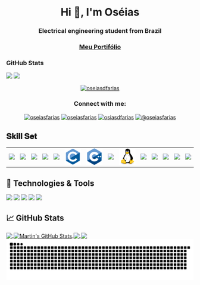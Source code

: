 <!-- More info, tips and tricks for making GitHub Profile README can be found in my article at https://towardsdatascience.com/build-a-stunning-readme-for-your-github-profile-9b80434fe5d7 -->
<!-- 
[![Header](https://raw.githubusercontent.com/MartinHeinz/MartinHeinz/master/readme_header.png "Header")](https://martinheinz.dev/)
-->

<!-- 
# Hello, folks! <img src="https://raw.githubusercontent.com/MartinHeinz/MartinHeinz/master/wave.gif" width="30px">
-->

<!-- 
My name is Martin Heinz and I'm a software developer/DevOps engineer. I'm from Slovakia, living in Bratislava and currently working at IBM. You can find me on [![Twitter][1.2]][1],  or on [![LinkedIn][3.2]][3].
-->

<!-- 
## &#x270d; Blog & Writing
-->

<!-- 
Apart from coding, I also maintain a blog - you can find my articles on my website at [martinheinz.dev](https://martinheinz.dev/) as well as on [Medium](https://medium.com/@martin.heinz) and [DEV.to](https://dev.to/martinheinz).

-->

<!-- start - Customize whith  https://rahuldkjain.github.io/gh-profile-readme-generator/ -->

<h1 align="center">Hi 👋, I'm Oséias</h1>
<h3 align="center">Electrical engineering student from Brazil</h3>

<h3 align="center"><a href="https://oseiasdfarias.github.io/portifolio/" target="_blank"> Meu Portifólio </a></h3>



### GitHub Stats
<a href="https://stats.dooboo.io"><img src="https://stats.dooboo.io/api/github-stats-advanced?login=oseiasdfarias" width="600" /></a>
<img src="https://stats.dooboo.io/api/github-trophies?login=oseiasdfarias" width="480" />



<p align="center"> <a href="https://github.com/ryo-ma/github-profile-trophy"><img src="https://github-profile-trophy.vercel.app/?username=oseiasdfarias&title=MultiLanguage,Commits,Repositories,Stars,Followers,PullRequest&theme=dracula" alt="oseiasdfarias" /></a> </p>

<h3 align="center">Connect with me:</h3>
<p align="center">
  <a href="https://oseiasdfarias.github.io" target="blank"><img align="center" src="https://cdn.worldvectorlogo.com/logos/portfolio.svg" alt="oseiasfarias" height="30" width="40" /></a>
<a href="https://linkedin.com/in/oseiasfarias" target="blank"><img align="center" src="https://raw.githubusercontent.com/rahuldkjain/github-profile-readme-generator/master/src/images/icons/Social/linked-in-alt.svg" alt="oseiasfarias" height="30" width="40" /></a>
<a href="https://kaggle.com/osiasdfarias" target="blank"><img align="center" src="https://raw.githubusercontent.com/rahuldkjain/github-profile-readme-generator/master/src/images/icons/Social/kaggle.svg" alt="osiasdfarias" height="30" width="40" /></a>
<a href="https://medium.com/@oseiasfarias" target="blank"><img align="center" src="https://raw.githubusercontent.com/rahuldkjain/github-profile-readme-generator/master/src/images/icons/Social/medium.svg" alt="@oseiasfarias" height="30" width="40" /></a>
</p>


<h2 font-weight="bold">𝐒𝐤𝐢𝐥𝐥 𝐒𝐞𝐭</h2>
<table>
  <tr>
    <td>
      <img src="https://cdn.worldvectorlogo.com/logos/arduino-1.svg" width="100"/>
    </td>
    <td>
      <img src="https://cdn.worldvectorlogo.com/logos/numpy-1.svg" width="100"/>
    </td>
    <td>
      <img src="https://seeklogo.com/images/M/matplotlib-logo-7676870AC0-seeklogo.com.png" width="100"/>
    </td>
    <td>
       <img src="https://cdn.jsdelivr.net/gh/devicons/devicon/icons/python/python-original.svg" width="100"/>
    </td>
    <td>
        <img src="https://www.vectorlogo.zone/logos/gnu_bash/gnu_bash-icon.svg" width="100" />
    </td>
    <td>
      <img src="https://raw.githubusercontent.com/devicons/devicon/master/icons/c/c-original.svg" width="100"/>
    </td>
    <td>
      <img src="https://raw.githubusercontent.com/devicons/devicon/master/icons/cplusplus/cplusplus-original.svg" width="100"/>
    </td>
    <td>
        <img src="https://www.vectorlogo.zone/logos/git-scm/git-scm-icon.svg" width="100"/>
    </td>
    <td>
      <img src="https://raw.githubusercontent.com/devicons/devicon/master/icons/linux/linux-original.svg" width="100"/>
    </td>
    <td>
      <img src="https://upload.wikimedia.org/wikipedia/commons/2/21/Matlab_Logo.png" width="100"/>
    </td>
    <td>
      <img src="https://www.vectorlogo.zone/logos/opencv/opencv-icon.svg" width="100"/>
    </td>
    <td>
      <img src="https://upload.wikimedia.org/wikipedia/commons/0/05/Scikit_learn_logo_small.svg" width="100"/>
    </td>
    <td>
      <img src="https://www.vectorlogo.zone/logos/tensorflow/tensorflow-icon.svg" width="100"/> 
    </td>
    <td>
      <img src="https://upload.wikimedia.org/wikipedia/commons/1/10/PyTorch_logo_icon.svg" width="100"/>
    </td>
  </tr>
</table>


<!-- finally -  Customize whith  https://rahuldkjain.github.io/gh-profile-readme-generator/ -->


## 🔧 Technologies & Tools
![](https://img.shields.io/badge/OS-Linux-informational?style=flat&logo=linux&logoColor=white&color=2bbc8a)
![](https://img.shields.io/badge/Code-Python-informational?style=flat&logo=python&logoColor=white&color=2bbc8a)
![](https://img.shields.io/badge/Code-C-informational?style=flat&logo=go&logoColor=white&color=2bbc8a)
![](https://img.shields.io/badge/Shell-Bash-informational?style=flat&logo=gnu-bash&logoColor=white&color=2bbc8a)
![](https://img.shields.io/badge/Code-C++-informational?style=flat&logo=kubernetes&logoColor=white&color=2bbc8a)

## &#x1f4c8; GitHub Stats

<div>
<a href="https://github.com/Oseiasdfarias/Oseiasdfarias">
  <img align="center" src="https://github-readme-stats.vercel.app/api/top-langs/?username=Oseiasdfarias&hide=java,html&title_color=ffffff&text_color=c9cacc&icon_color=2bbc8a&bg_color=1d1f21" />
</a>
<a href="https://github.com/Oseiasdfarias/Oseiasdfarias">
  <img align="center" src="https://github-readme-stats.vercel.app/api?username=Oseiasdfarias&show_icons=true&line_height=27&count_private=true&title_color=ffffff&text_color=c9cacc&icon_color=2bbc8a&bg_color=1d1f21" alt="Martin's GitHub Stats" />
</a>

<a href="https://github.com/raphateixeira/LabVirtual">
  <img align="center" src="https://github-readme-stats.vercel.app/api/pin/?username=raphateixeira&repo=LabVirtual&title_color=ffffff&text_color=c9cacc&icon_color=2bbc8a&bg_color=1d1f21" />
</a>


<a href="https://github.com/Oseiasdfarias/jupyter_notebboks_posts_medium">
  <img align="center" src="https://github-readme-stats.vercel.app/api/pin/?username=Oseiasdfarias&repo=jupyter_notebboks_posts_medium&title_color=ffffff&text_color=c9cacc&icon_color=2bbc8a&bg_color=1d1f21" />
</a>    
</div>
<!-- links to social media icons -->

<!-- SNAKE INIT -->


<div>
    <img src="https://raw.githubusercontent.com/Oseiasdfarias/Oseiasdfarias/output/github-contribution-grid-snake-dark.svg" />
</div>

 
<!-- SNAKE END -->

<!-- icons with padding -->

[1.1]: http://i.imgur.com/tXSoThF.png (twitter icon with padding)
[2.1]: http://i.imgur.com/0o48UoR.png (github icon with padding)

<!-- icons without padding -->

[1.2]: http://i.imgur.com/wWzX9uB.png (twitter icon without padding)
[2.2]: http://i.imgur.com/9I6NRUm.png (github icon without padding)
[3.2]: https://raw.githubusercontent.com/MartinHeinz/MartinHeinz/master/linkedin-3-16.png (LinkedIn icon without padding)


<!-- links to your social media accounts -->

[1]: https://twitter.com/Martin_Heinz_
[2]: https://github.com/MartinHeinz
[3]: https://www.linkedin.com/in/heinz-martin/


<!-- Resources -->
<!-- Icons: https://simpleicons.org/ -->
<!-- GitHub Stats: https://github.com/anuraghazra/github-readme-stats -->
<!-- Emojis: https://emojipedia.org/emoji/ -->
<!-- HTML Emojis: https://www.fileformat.info/index.htm -->
<!-- Shields: https://shields.io/ -->
<!-- Awesome GitHub Profile README: https://github.com/abhisheknaiidu/awesome-github-profile-readme -->
